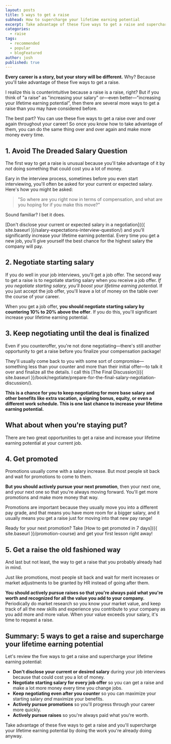 ```yaml
---
layout: posts
title: 5 ways to get a raise
subhead: How to supercharge your lifetime earning potential
excerpt: Take advantage of these five ways to get a raise and supercharge your lifetime earning potential.
categories:
  - raise
tags:
  - recommended
  - popular
  - blogFeatured
author: josh
published: true
---
```


**Every career is a story, but your story will be different.** Why? Because you'll take advantage of these five ways to get a raise.
			
I realize this is counterintuitive because a raise is a raise, right? But if you think of "a raise" as "increasing your salary" or—even better—"increasing your lifetime earning potential", then there are several more ways to get a raise than you may have considered before.
			
The best part? You can use these five ways to get a raise over and over again throughout your career! So once you know how to take advantage of them, you can do the same thing over and over again and make more money every time.
	
## 1. Avoid The Dreaded Salary Question
	
The first way to get a raise is unusual because you'll take advantage of it by *not* doing something that could cost you a lot of money.

Eary in the interview process, sometimes before you even start interviewing, you'll often be asked for your current or expected salary. Here's how you might be asked:

> "So where are you right now in terms of compensation, and what are you hoping for if you make this move?"

Sound familiar? I bet it does.

[Don't disclose your current or expected salary in a negotiation]({{ site.baseurl }}/salary-expectations-interview-question/) and you'll significantly increase your lifetime earning potential. Every time you get a new job, you'll give yourself the best chance for the highest salary the company will pay.

## 2. Negotiate starting salary
			
If you do well in your job interviews, you'll get a job offer. The second way to get a raise is to negotiate starting salary when you receive a job offer. *If you negotiate starting salary, you'll boost your lifetime earning potential*. If you just accept the job offer, you'll leave a lot of money on the table over the course of your career.
		
When you get a job offer, **you should negotiate starting salary by countering 10% to 20% above the offer**. If you do this, you'll significant increase your lifetime earning potential.
			
## 3. Keep negotiating until the deal is finalized

Even if you counteroffer, you're not done negotiating—there's still another opportunity to get a raise before you finalize your compensation package!

They'll usually come back to you with some sort of compromise—something less than your counter and more than their initial offer—to talk it over and finalize all the details. I call this [The Final Discussion]({{ site.baseurl }}/book/negotiate/prepare-for-the-final-salary-negotiation-discussion/).
			
**This is a chance for you to keep negotiating for more base salary and other benefits like extra vacation, a signing bonus, equity, or even a different work schedule. This is one last chance to increase your lifetime earning potential.**

## What about when you're staying put?

There are two great opportunities to get a raise and increase your lifetime earning potential at your current job.
			
## 4. Get promoted

Promotions usually come with a salary increase. But most people sit back and wait for promotions to come to them.

**But you should actively pursue your next promotion**, then your next one, and your next one so that you're always moving forward. You'll get more promotions and make more money that way.
			
Promotions are important because they usually move you into a different pay grade, and that means you have more room for a bigger salary, and it usually means you get a raise just for moving into that new pay range!
			
Ready for your next promotion? Take [How to get promoted in 7 days]({{ site.baseurl }}/promotion-course) and get your first lesson right away!
			
## 5. Get a raise the old fashioned way
			
And last but not least, the way to get a raise that you probably already had in mind.

Just like promotions, most people sit back and wait for merit increases or market adjustments to be granted by HR instead of going after them.

**You should actively pursue raises so that you're always paid what you're worth and recognized for all the value you add to your company.** Periodically do market research so you know your market value, and keep track of all the new skills and experience you contribute to your company as you add more and more value. When your value exceeds your salary, it's time to request a raise.
			
## Summary: 5 ways to get a raise and supercharge your lifetime earning potential

Let's review the five ways to get a raise and supercharge your lifetime earning potential:

<ul class="checklist my-6">
 <li><i class="fas fa-check-circle"></i><strong>Don't disclose your current or desired salary</strong> during your job interviews because that could cost you a lot of money.</li>
	<li class="fas fa-check-circle"><strong>Negotiate starting salary for every job offer</strong> so you can get a raise and make a lot more money every time you change jobs.</li>
	<li class="fas fa-check-circle"><strong>Keep negotiating even after you counter</strong> so you can maximize your starting salary <em>and</em> maximize your benefits.</li>
	<li class="fas fa-check-circle"><strong>Actively pursue promotions</strong> so you'll progress through your career more quickly.</li>
	<li class="fas fa-check-circle"><strong>Actively pursue raises</strong> so you're always paid what you're worth.</li>
</ul>

Take advantage of these five ways to get a raise and you'll supercharge your lifetime earning potential by doing the work you're already doing anyway.

<div class="inline-ad hidden"></div>